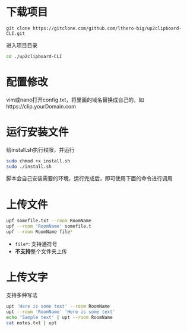 # 下载项目

```
git clone https://gitclone.com/github.com/lthero-big/up2clipboard-CLI.git 
```

进入项目目录
```sh
cd ./up2clipboard-CLI
```

# 配置修改
vim或nano打开config.txt，将里面的域名替换成自己的，如https://clip.yourDomain.com


# 运行安装文件
给install.sh执行权限，并运行
```sh
sudo chmod +x install.sh
sudo ./install.sh
```

脚本会自己安装需要的环境，运行完成后，即可使用下面的命令进行调用

# 上传文件

```sh
upf somefile.txt --room RoomName
upf --room 'RoomName' somefile.t
upf --room RoomName file*
```

* `file*`: 支持通符号
* **不支持**整个文件夹上传

# 上传文字

支持多种写法

```sh
upt 'Here is some text' --room RoomName
upt --room 'RoomName' 'Here is some text'
echo 'Sample text' | upt --room RoomName
cat notes.txt | upt
```

